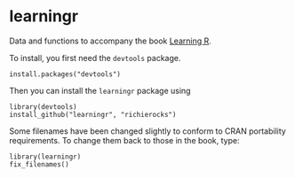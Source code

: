 learningr
=========

Data and functions to accompany the book [Learning R](http://shop.oreilly.com/product/0636920028352.do "Learning R in the O'Reilly shop").

To install, you first need the `devtools` package.

    install.packages("devtools")
    
Then you can install the `learningr` package using    
  
    library(devtools)
    install_github("learningr", "richierocks")
   
Some filenames have been changed slightly to conform to CRAN portability requirements.  To change them back to those in the book, type:

    library(learningr)
    fix_filenames()
    
